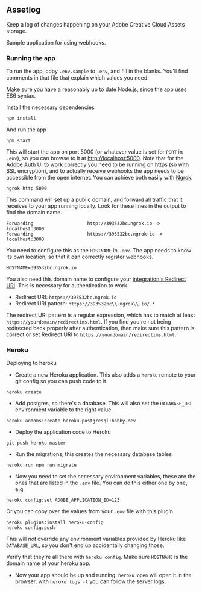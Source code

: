 ## Assetlog

Keep a log of changes happening on your Adobe Creative Cloud Assets storage.

Sample application for using webhooks.

### Running the app

To run the app, copy `.env.sample` to `.env`, and fill in the blanks. You'll find comments in that file that explain which values you need.

Make sure you have a reasonably up to date Node.js, since the app uses ES6 syntax.

Install the necessary dependencies

```
npm install
```

And run the app

```
npm start
```

This will start the app on port 5000 (or whatever value is set for `PORT` in `.env`), so you can browse to it at [http://localhost:5000](http://localhost:5000). Note that for the Adobe Auth UI to work correctly you need to be running on https (so with SSL encryption), and to actually receive webhooks the app needs to be accessible from the open internet. You can achieve both easily with [Ngrok](https://ngrok.com/).

```
ngrok http 5000
```

This command will set up a public domain, and forward all traffic that it receives to your app running locally. Look for these lines in the output to find the domain name.

```
Forwarding                    http://393532bc.ngrok.io -> localhost:3000
Forwarding                    https://393532bc.ngrok.io -> localhost:3000
```

You need to configure this as the `HOSTNAME` in `.env`. The app needs to know its own location, so that it can correctly register webhooks.

```
HOSTNAME=393532bc.ngrok.io
```

You also need this domain name to configure your [integration's Redirect URI](https://console.adobe.io/integrations). This is necessary for authentication to work.

* Redirect URI: `https://393532bc.ngrok.io`
* Redirect URI pattern: `https://393532bc\\.ngrok\\.io/.*`

The redirect URI pattern is a regular expression, which has to match at least `https://yourdomain/redirectims.html`. If you find you're not being redirected back properly after authentication, then make sure this pattern is correct or set Redirect URI to `https://yourdomain/redirectims.html`.

### Heroku

Deploying to heroku

- Create a new Heroku application. This also adds a `heroku` remote to your git config so you can push code to it.

```
heroku create
```

- Add postgres, so there's a database. This will also set the `DATABASE_URL` environment variable to the right value.

```
heroku addons:create heroku-postgresql:hobby-dev
```

- Deploy the application code to Heroku

```
git push heroku master
```

- Run the migrations, this creates the necessary database tables

```
heroku run npm run migrate
```

- Now you need to set the necessary environment variables, these are the ones that are listed in the `.env` file. You can do this either one by one, e.g.

```
heroku config:set ADOBE_APPLICATION_ID=123
```

Or you can copy over the values from your `.env` file with this plugin

```
heroku plugins:install heroku-config
heroku config:push
```

This will *not* override any environment variables provided by Heroku like `DATABASE_URL`, so you don't end up accidentally changing those.

Verify that they're all there with `heroku config`. Make sure `HOSTNAME` is the domain name of your heroku app.

- Now your app should be up and running. `heroku open` will open it in the browser, with `heroku logs -t` you can follow the server logs.
